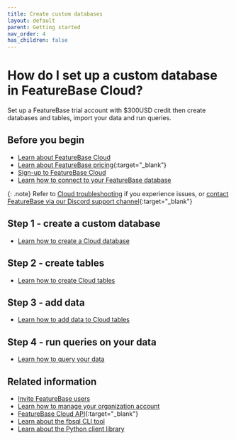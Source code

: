```yaml
---
title: Create custom databases
layout: default
parent: Getting started
nav_order: 4
has_children: false
---
```


# How do I set up a custom database in FeatureBase Cloud?

Set up a FeatureBase trial account with $300USD credit then create databases and tables, import your data and run queries.

## Before you begin

* [Learn about FeatureBase Cloud](https://docs.featurebase.com)
* [Learn about FeatureBase pricing](https://www.featurebase.com/pricing){:target="_blank"}
* [Sign-up to FeatureBase Cloud](/docs/cloud/cloud-getstart/cloud-signup)
* [Learn how to connect to your FeatureBase database](/docs/cloud/cloud-getstart/cloud-db-connect)

{: .note}
Refer to [Cloud troubleshooting](/docs/cloud/cloud-faq/cloud-faq-home) if you experience issues, or [contact FeatureBase via our Discord support channel](https://discord.com/invite/bSBYjDbUUb?utm_campaign=FeatureBase_Launch&utm_source=Website&utm_medium=Community_page){:target="_blank"}

## Step 1 - create a custom database

* [Learn how to create a Cloud database](/docs/cloud/cloud-databases/cloud-db-manage)

## Step 2 - create tables

* [Learn how to create Cloud tables](/docs/cloud/cloud-tables/cloud-table-manage)

## Step 3 - add data

* [Learn how to add data to Cloud tables](/docs/cloud/cloud-ingest/cloud-ingest-manage)

## Step 4 - run queries on your data

* [Learn how to query your data](/docs/cloud/cloud-query/cloud-query-home)

## Related information

* [Invite FeatureBase users](/docs/cloud/cloud-users/cloud-users-manage)
* [Learn how to manage your organization account](/docs/cloud/cloud-org/cloud-org-manage)
* [FeatureBase Cloud API](https://api-docs-featurebase-cloud.redoc.ly/){:target="_blank"}
* [Learn about the fbsql CLI tool](/docs/tools/fbsql/fbsql-home)
* [Learn about the Python client library](/docs/tools/python-client-library/python-client-library-home)
